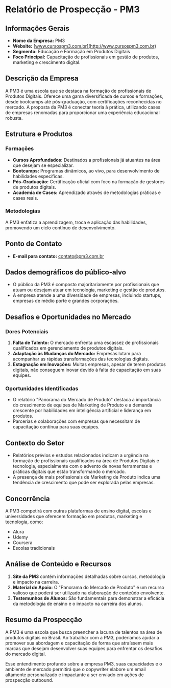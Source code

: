 # Relatório de Prospecção - PM3 

## Informações Gerais
- **Nome da Empresa:** PM3 
- **Website:** [www.cursospm3.com.br](http://www.cursospm3.com.br)
- **Segmento:** Educação e Formação em Produtos Digitais
- **Foco Principal:** Capacitação de profissionais em gestão de produtos, marketing e crescimento digital.

## Descrição da Empresa
A PM3 é uma escola que se destaca na formação de profissionais de Produtos Digitais. Oferece uma gama diversificada de cursos e formações, desde bootcamps até pós-graduação, com certificações reconhecidas no mercado. A proposta da PM3 é conectar teoria à prática, utilizando cases de empresas renomadas para proporcionar uma experiência educacional robusta.

## Estrutura e Produtos
### Formações
- **Cursos Aprofundados:** Destinados a profissionais já atuantes na área que desejam se especializar.
- **Bootcamps:** Programas dinâmicos, ao vivo, para desenvolvimento de habilidades específicas.
- **Pós-Graduação:** Certificação oficial com foco na formação de gestores de produtos digitais.
- **Academia de Cases:** Aprendizado através de metodologias práticas e cases reais.
  
### Metodologias
A PM3 enfatiza a aprendizagem, troca e aplicação das habilidades, promovendo um ciclo contínuo de desenvolvimento.

## Ponto de Contato
- **E-mail para contato:** contato@pm3.com.br

## Dados demográficos do público-alvo
- O público da PM3 é composto majoritariamente por profissionais que atuam ou desejam atuar em tecnologia, marketing e gestão de produtos.
- A empresa atende a uma diversidade de empresas, incluindo startups, empresas de médio porte e grandes corporações.

## Desafios e Oportunidades no Mercado
### Dores Potenciais
1. **Falta de Talento:** O mercado enfrenta uma escassez de profissionais qualificados em gerenciamento de produtos digitais.
2. **Adaptação às Mudanças do Mercado:** Empresas lutam para acompanhar as rápidas transformações das tecnologias digitais.
3. **Estagnação em Inovações:** Muitas empresas, apesar de terem produtos digitais, não conseguem inovar devido à falta de capacitação em suas equipes.

### Oportunidades Identificadas
- O relatório "Panorama do Mercado de Produto" destaca a importância do crescimento de equipes de Marketing de Produto e a demanda crescente por habilidades em inteligência artificial e liderança em produtos.
- Parcerias e colaborações com empresas que necessitam de capacitação contínua para suas equipes.

## Contexto do Setor
- Relatórios prévios e estudos relacionados indicam a urgência na formação de profissionais qualificados na área de Produtos Digitais e tecnologia, especialmente com o advento de novas ferramentas e práticas digitais que estão transformando o mercado.
- A presença de mais profissionais de Marketing de Produto indica uma tendência de crescimento que pode ser explorada pelas empresas.

## Concorrência
A PM3 competirá com outras plataformas de ensino digital, escolas e universidades que oferecem formação em produtos, marketing e tecnologia, como:
- Alura
- Udemy
- Coursera
- Escolas tradicionais

## Análise de Conteúdo e Recursos
1. **Site da PM3** contém informações detalhadas sobre cursos, metodologia e impacto na carreira.
2. **Material de Apoio:** O "Panorama do Mercado de Produto" é um recurso valioso que poderá ser utilizado na elaboração de conteúdo envolvente.
3. **Testemunhos de Alunos:** São fundamentais para demonstrar a eficácia da metodologia de ensino e o impacto na carreira dos alunos.

## Resumo da Prospecção
A PM3 é uma escola que busca preencher a lacuna de talentos na área de produtos digitais no Brasil. Ao trabalhar com a PM3, poderíamos ajudar a promover sua abordagem e capacitação de forma que atraíssem mais marcas que desejam desenvolver suas equipes para enfrentar os desafios do mercado digital. 

Esse entendimento profundo sobre a empresa PM3, suas capacidades e o ambiente de mercado permitirá que o copywriter elabore um email altamente personalizado e impactante a ser enviado em ações de prospecção outbound.